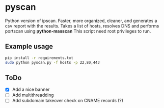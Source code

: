# pyscan
Python version of ipscan. Faster, more organized, cleaner, and generates a csv report with the results.
Takes a list of hosts, resolves DNS and performs portscan using **python-masscan**
This script need root privileges to run.

## Example usage
```bash
pip install -r requirements.txt
sudo python pyscan.py -f hosts -p 22,80,443
```

## ToDo
* [X] Add a nice banner
* [ ] Add multithreadding
* [ ] Add subdomain takeover check on CNAME records (?)
